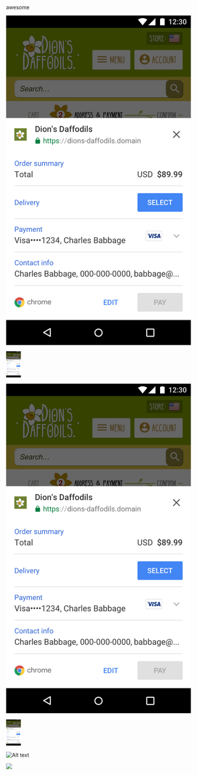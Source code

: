 awesome

![Alt text](../../en/debug/images/state01-receipt-view.png)

<img src="../../en/debug/images/state01-receipt-view.png" width="40">

![Alt text](../../en/debug/images/state01-receipt-view.png)

<img src="../../en/debug/images/state01-receipt-view.png" width="40">

![Alt text](https://raw.githubusercontent.com/sotayamashita/test_project/master/locale/en/debug/images/state01-receipt-view.png)

<img src="https://raw.githubusercontent.com/sotayamashita/test_project/master/locale/en/debug/images/state01-receipt-view.png" width="40">
